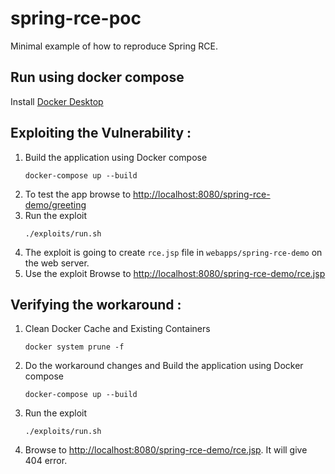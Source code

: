 # spring-rce-poc

Minimal example of how to reproduce Spring RCE.

## Run using docker compose

Install [Docker Desktop](https://www.docker.com/products/docker-desktop/)

## Exploiting the Vulnerability :

1. Build the application using Docker compose
    ```shell
    docker-compose up --build
    ```
2. To test the app browse to [http://localhost:8080/spring-rce-demo/greeting](http://localhost:8080/spring-rce-demo/greeting)
3. Run the exploit
    ```shell
    ./exploits/run.sh
    ```
4. The exploit is going to create `rce.jsp` file in  `webapps/spring-rce-demo` on the web server.
5.  Use the exploit
Browse to [http://localhost:8080/spring-rce-demo/rce.jsp](http://localhost:8080/spring-rce-demo/rce.jsp)

## Verifying the workaround :

1. Clean Docker Cache and Existing Containers
    ```shell
    docker system prune -f
    ```
2. Do the workaround changes and Build the application using Docker compose
    ```shell
    docker-compose up --build
    ```
3. Run the exploit
    ```shell
    ./exploits/run.sh
    ```
4. Browse to [http://localhost:8080/spring-rce-demo/rce.jsp](http://localhost:8080/spring-rce-demo/rce.jsp). It will give 404 error.
